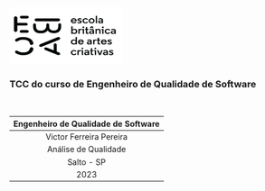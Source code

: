 <img src="ebac.png" width="200" height="100">

### TCC do curso de Engenheiro de Qualidade de Software

</br>

| Engenheiro de Qualidade de Software |
|    :----:                           |
| Victor Ferreira Pereira             |
| Análise de Qualidade                |
| Salto - SP                          |
| 2023                                |

